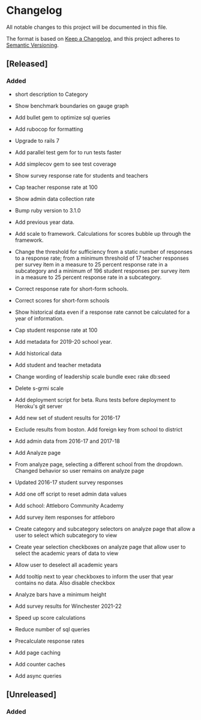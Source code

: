 # Changelog

All notable changes to this project will be documented in this file.

The format is based on [Keep a Changelog](https://keepachangelog.com/en/1.0.0/),
and this project adheres to [Semantic Versioning](https://semver.org/spec/v2.0.0.html).

## [Released]

### Added

- short description to Category
- Show benchmark boundaries on gauge graph
- Add bullet gem to optimize sql queries
- Add rubocop for formatting
- Upgrade to rails 7
- Add parallel test gem for to run tests faster
- Add simplecov gem to see test coverage
- Show survey response rate for students and teachers
- Cap teacher response rate at 100
- Show admin data collection rate
- Bump ruby version to 3.1.0
- Add previous year data.
- Add scale to framework. Calculations for scores bubble up through the framework.
- Change the threshold for sufficiency from a static number of responses to a response rate; from a minimum threshold of 17 teacher responses per survey item in a measure to 25 percent response rate in a subcategory and a minimum of 196 student responses per survey item in a measure to 25 percent response rate in a subcategory.
- Correct response rate for short-form schools.
- Correct scores for short-form schools
- Show historical data even if a response rate cannot be calculated for a year of information.
- Cap student response rate at 100
- Add metadata for 2019-20 school year.
- Add historical data
- Add student and teacher metadata
- Change wording of leadership scale
  bundle exec rake db:seed
- Delete s-grmi scale
- Add deployment script for beta. Runs tests before deployment to Heroku's git server
- Add new set of student results for 2016-17
- Exclude results from boston. Add foreign key from school to district
- Add admin data from 2016-17 and 2017-18

- Add Analyze page
- From analyze page, selecting a different school from the dropdown. Changed behavior so user remains on analyze page
- Updated 2016-17 student survey responses
- Add one off script to reset admin data values
- Add school: Attleboro Community Academy
- Add survey item responses for attleboro
- Create category and subcategory selectors on analyze page that allow a user to select which subcategory to view
- Create year selection checkboxes on analyze page that allow user to select the academic years of data to view
- Allow user to deselect all academic years
- Add tooltip next to year checkboxes to inform the user that year contains no data. Also disable checkbox
- Analyze bars have a minimum height
- Add survey results for Winchester 2021-22
- Speed up score calculations
- Reduce number of sql queries
- Precalculate response rates
- Add page caching
- Add counter caches
- Add async queries

## [Unreleased]

### Added
